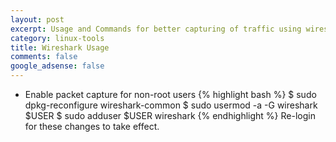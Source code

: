 ```yaml
---
layout: post
excerpt: Usage and Commands for better capturing of traffic using wireshark
category: linux-tools
title: Wireshark Usage
comments: false
google_adsense: false
---
```

* Enable packet capture for non-root users
{% highlight bash %}
$ sudo dpkg-reconfigure wireshark-common
$ sudo usermod -a -G wireshark $USER
$ sudo adduser $USER wireshark
{% endhighlight %}
Re-login for these changes to take effect.
